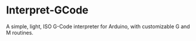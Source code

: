 # Interpret-GCode
A simple, light, ISO G-Code interpreter for Arduino, with customizable G and M routines.
